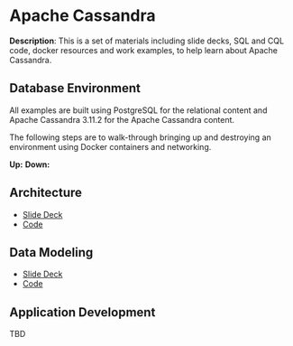 # Apache Cassandra

**Description**: This is a set of materials including slide decks, SQL and CQL code, docker resources and work examples, to help learn about Apache Cassandra.

## Database Environment

All examples are built using PostgreSQL for the relational content and Apache Cassandra 3.11.2 for the Apache Cassandra content.

The following steps are to walk-through bringing up and destroying an environment using Docker containers and networking.

**Up:**
**Down:**

## Architecture

* [Slide Deck](https://docs.google.com/presentation/d/e/2PACX-1vR6lFDHJ5Nc6MWBR-MN_0CBK-40OTlMPZA_gztR_J2DAG8XbZeTl0Cn6kd02P3PxhQ6XM8dumWt2bK-/pub?start=false&loop=false&delayms=3000)
* [Code](https://github.com/Adron/apache_cassandra/tree/master/core_architecture)

## Data Modeling

* [Slide Deck](https://docs.google.com/presentation/d/e/2PACX-1vTvLLU6olo1VrWLFQ_jeaaEjb-nKcky3LzHPKegmAAtbNo3AvU_Eugbvk_xpv3xotn8JA9IiEzi4cB4/pub?start=false&loop=false&delayms=3000)
* [Code](https://github.com/Adron/apache_cassandra/tree/master/data_modeling)

## Application Development

TBD
